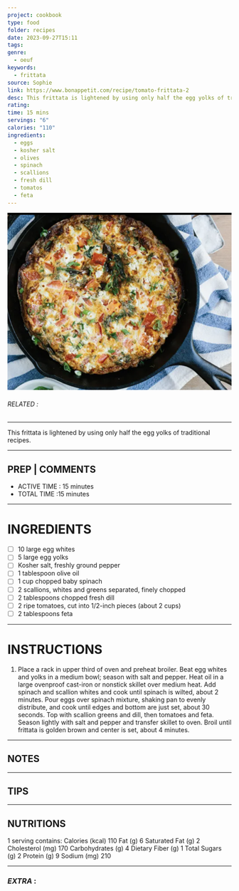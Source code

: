 ```yaml
---
project: cookbook
type: food
folder: recipes
date: 2023-09-27T15:11
tags: 
genre:
  - oeuf
keywords:
  - frittata
source: Sophie
link: https://www.bonappetit.com/recipe/tomato-frittata-2
desc: This frittata is lightened by using only half the egg yolks of traditional recipes.
rating: 
time: 15 mins
servings: "6"
calories: "110"
ingredients:
  - eggs
  - kosher salt
  - olives
  - spinach
  - scallions
  - fresh dill
  - tomatos
  - feta
---
```


![IMAGE](image_444.png)

###### *RELATED* : 
---
This frittata is lightened by using only half the egg yolks of traditional recipes.

---
## PREP | COMMENTS

- ACTIVE TIME : 15 minutes
- TOTAL TIME :15 minutes

---
# INGREDIENTS

- [ ] 10 large egg whites
- [ ] 5 large egg yolks
- [ ] Kosher salt, freshly ground pepper
- [ ] 1 tablespoon olive oil
- [ ] 1 cup chopped baby spinach
- [ ] 2 scallions, whites and greens separated, finely chopped
- [ ] 2 tablespoons chopped fresh dill
- [ ] 2 ripe tomatoes, cut into 1/2-inch pieces (about 2 cups)
- [ ] 2 tablespoons feta

---
# INSTRUCTIONS

1. Place a rack in upper third of oven and preheat broiler. Beat egg whites and yolks in a medium bowl; season with salt and pepper. Heat oil in a large ovenproof cast-iron or nonstick skillet over medium heat. Add spinach and scallion whites and cook until spinach is wilted, about 2 minutes. Pour eggs over spinach mixture, shaking pan to evenly distribute, and cook until edges and bottom are just set, about 30 seconds. Top with scallion greens and dill, then tomatoes and feta. Season lightly with salt and pepper and transfer skillet to oven. Broil until frittata is golden brown and center is set, about 4 minutes.

---
## NOTES



---
## TIPS



---
## NUTRITIONS

1 serving contains: Calories (kcal) 110 Fat (g) 6 Saturated Fat (g) 2 Cholesterol (mg) 170 Carbohydrates (g) 4 Dietary Fiber (g) 1 Total Sugars (g) 2 Protein (g) 9 Sodium (mg) 210

---
### *EXTRA* :



